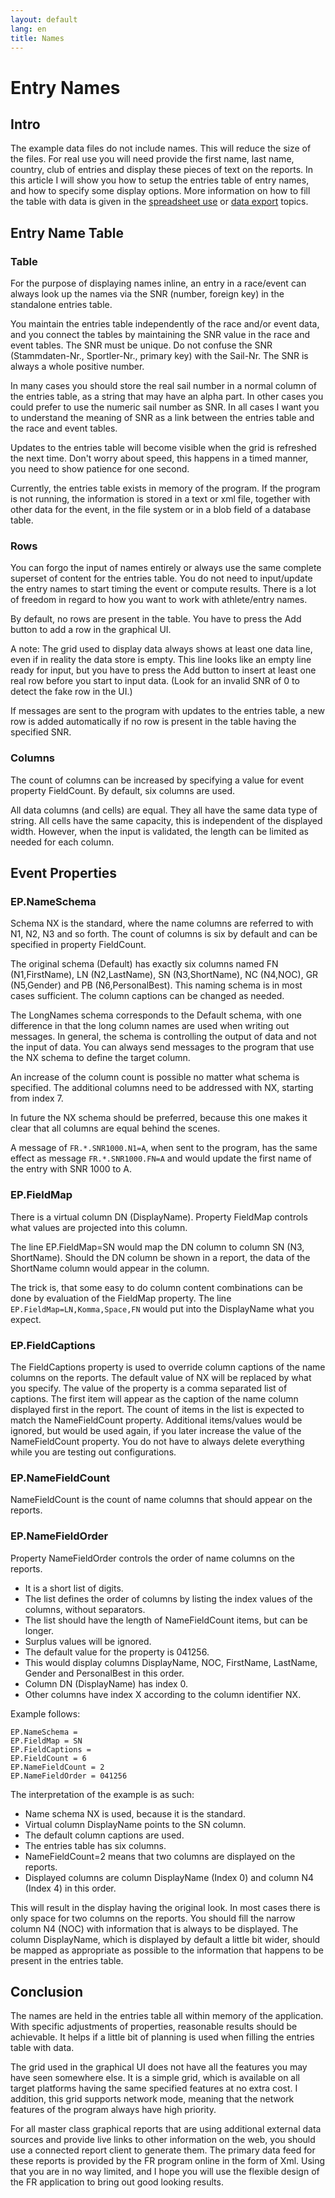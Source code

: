 ```yaml
---
layout: default
lang: en
title: Names
---
```


# Entry Names

## Intro

The example data files do not include names.
This will reduce the size of the files.
For real use you will need provide the first name,
last name, country, club of entries and display these pieces of text on the reports.
In this article I will show you how to setup the entries table of entry names,
and how to specify some display options.
More information on how to fill the table with data is given
in the [spreadsheet use](doc-spreadsheet-use.html) or [data export](doc-data-export.html) topics.

## Entry Name Table

### Table

For the purpose of displaying names inline,
an entry in a race/event can always look up the names via the SNR (number, foreign key) in the standalone entries table.

You maintain the entries table independently of the race and/or event data,
and you connect the tables by maintaining the SNR value in the race and event tables.
The SNR must be unique.
Do not confuse the SNR (Stammdaten-Nr., Sportler-Nr., primary key) with the Sail-Nr.
The SNR is always a whole positive number.

In many cases you should store the real sail number in a normal column of the entries table,
as a string that may have an alpha part.
In other cases you could prefer to use the numeric sail number as SNR.
In all cases I want you to understand the meaning of SNR as a link between the entries table and the race and event tables.

Updates to the entries table will become visible when the grid is refreshed the next time.
Don't worry about speed, this happens in a timed manner,
you need to show patience for one second.

Currently, the entries table exists in memory of the program.
If the program is not running, the information is stored in a text or xml file,
together with other data for the event,
in the file system or in a blob field of a database table.

### Rows

You can forgo the input of names entirely or always use the same complete superset of content for the entries table.
You do not need to input/update the entry names to start timing the event or compute results.
There is a lot of freedom in regard to how you want to work with athlete/entry names.

By default, no rows are present in the table. You have to press the Add button to add a row in the graphical UI.

A note: The grid used to display data always shows at least one data line, even if in reality the data store is empty.
This line looks like an empty line ready for input,
but you have to press the Add button to insert at least one real row before you start to input data.
(Look for an invalid SNR of 0 to detect the fake row in the UI.)

If messages are sent to the program with updates to the entries table,
a new row is added automatically if no row is present in the table having the specified SNR.

### Columns

The count of columns can be increased by specifying a value for event property FieldCount.
By default, six columns are used.

All data columns (and cells) are equal. They all have the same data type of string.
All cells have the same capacity,
this is independent of the displayed width.
However, when the input is validated,
the length can be limited as needed for each column.

## Event Properties

### EP.NameSchema

Schema NX is the standard, where the name columns are referred to with N1, N2, N3 and so forth.
The count of columns is six by default and can be specified in property FieldCount.

The original schema (Default) has exactly six columns named FN (N1,FirstName),
LN (N2,LastName), SN (N3,ShortName), NC (N4,NOC), GR (N5,Gender) and PB (N6,PersonalBest).
This naming schema is in most cases sufficient.
The column captions can be changed as needed.

The LongNames schema corresponds to the Default schema,
with one difference in that the long column names are used when writing out messages.
In general, the schema is controlling the output of data and not the input of data.
You can always send messages to the program that use the NX schema to define the target column.

An increase of the column count is possible no matter what schema is specified.
The additional columns need to be addressed with NX, starting from index 7.

In future the NX schema should be preferred,
because this one makes it clear that all columns are equal behind the scenes.

A message of `FR.*.SNR1000.N1=A`, when sent to the program,
has the same effect as message `FR.*.SNR1000.FN=A` and would update the first name of the entry with SNR 1000 to A.

### EP.FieldMap

There is a virtual column DN (DisplayName). Property FieldMap controls what values are projected into this column.

The line EP.FieldMap=SN would map the DN column to column SN (N3, ShortName).
Should the DN column be shown in a report, the data of the ShortName column would appear in the column.

The trick is, that some easy to do column content combinations can be done by evaluation of the FieldMap property.
The line `EP.FieldMap=LN,Komma,Space,FN` would put into the DisplayName what you expect.

### EP.FieldCaptions

The FieldCaptions property is used to override column captions of the name columns on the reports.
The default value of NX will be replaced by what you specify.
The value of the property is a comma separated list of captions.
The first item will appear as the caption of the name column displayed first in the report.
The count of items in the list is expected to match the NameFieldCount property.
Additional items/values would be ignored, but would be used again,
if you later increase the value of the NameFieldCount property.
You do not have to always delete everything while you are testing out configurations.

### EP.NameFieldCount

NameFieldCount is the count of name columns that should appear on the reports.

### EP.NameFieldOrder

Property NameFieldOrder controls the order of name columns on the reports.

- It is a short list of digits.
- The list defines the order of columns by listing the index values of the columns, without separators.
- The list should have the length of NameFieldCount items, but can be longer.
- Surplus values will be ignored.
- The default value for the property is 041256.
- This would display columns DisplayName, NOC, FirstName, LastName, Gender and PersonalBest in this order.
- Column DN (DisplayName) has index 0.
- Other columns have index X according to the column identifier NX.

Example follows:
```
EP.NameSchema =
EP.FieldMap = SN
EP.FieldCaptions =
EP.FieldCount = 6
EP.NameFieldCount = 2
EP.NameFieldOrder = 041256
```
The interpretation of the example is as such:

- Name schema NX is used, because it is the standard.
- Virtual column DisplayName points to the SN column.
- The default column captions are used.
- The entries table has six columns.
- NameFieldCount=2 means that two columns are displayed on the reports.
- Displayed columns are column DisplayName (Index 0) and column N4 (Index 4) in this order.

This will result in the display having the original look.
In most cases there is only space for two columns on the reports.
You should fill the narrow column N4 (NOC) with information that is always to be displayed.
The column DisplayName, which is displayed by default a little bit wider,
should be mapped as appropriate as possible
to the information that happens to be present in the entries table.

## Conclusion

The names are held in the entries table all within memory of the application.
With specific adjustments of properties, reasonable results should be achievable.
It helps if a little bit of planning is used when filling the entries table with data.

The grid used in the graphical UI does not have all the features you may have seen somewhere else.
It is a simple grid,
which is available on all target platforms having the same specified features at no extra cost.
I addition, this grid supports network mode,
meaning that the network features of the program always have high priority.

For all master class graphical reports that are using additional external data sources
and provide live links to other information on the web,
you should use a connected report client to generate them.
The primary data feed for these reports is provided by the FR program online in the form of Xml.
Using that you are in no way limited,
and I hope you will use the flexible design of the FR application to bring out good looking results.
